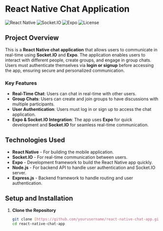 # React Native Chat Application

![React Native](https://img.shields.io/badge/React%20Native-v0.64-green) ![Socket.IO](https://img.shields.io/badge/Socket.IO-Realtime%20Chat-blue) ![Expo](https://img.shields.io/badge/Expo-Client%20App-blue) ![License](https://img.shields.io/badge/license-MIT-green)

## Project Overview

This is a **React Native chat application** that allows users to communicate in real-time using **Socket.IO** and **Expo**. The application enables users to interact with different people, create groups, and engage in group chats. Users must authenticate themselves via **login or signup** before accessing the app, ensuring secure and personalized communication.

### Key Features
- **Real-Time Chat**: Users can chat in real-time with other users.
- **Group Chats**: Users can create and join groups to have discussions with multiple participants.
- **User Authentication**: Users must log in or sign up to access the chat application.
- **Expo & Socket.IO Integration**: The app uses **Expo** for quick development and **Socket.IO** for seamless real-time communication.

## Technologies Used

- **React Native** - For building the mobile application.
- **Socket.IO** - For real-time communication between users.
- **Expo** - Development framework to build the React Native app quickly.
- **Node.js** - For backend API to handle user authentication and Socket.IO server.
- **Express.js** - Backend framework to handle routing and user authentication.

## Setup and Installation

1. **Clone the Repository**
   ```bash
   git clone [https://github.com/yourusername/react-native-chat-app.git]
   cd react-native-chat-app
